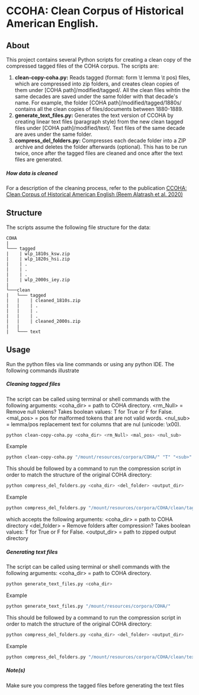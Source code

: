 # CCOHA: Clean Corpus of Historical American English.
## About

This project contains several Python scripts for creating a clean copy of the compressed tagged files of the COHA corpus. The scripts are:

1. **clean-copy-coha.py:** Reads tagged (format: form \t lemma \t pos) files, which are compressed into zip folders, and creates clean copies of them under [COHA path]/modified/tagged/. 
All the clean files wihtin the same decades are saved under the same folder with that decade's name. For example, the folder [COHA path]/modified/tagged/1880s/ contains all the clean copies of files/documents between 1880-1889.
3. **generate_text_files.py:** Generates the text version of CCOHA by creating linear text files (paragraph style) from the new clean tagged files under [COHA path]/modified/text/. Text files of the same decade are aves under the same folder.
2. **compress_del_folders.py:** Compresses each decade folder into a ZIP archive and deletes the folder afterwards (optional). This has to be run twice, once after the tagged files are cleaned and once after the text files are generated.

##### How data is cleaned
For a description of the cleaning process, refer to the publication [CCOHA: Clean Corpus of Historical American English (Reem Alatrash et al. 2020)](https://www.aclweb.org/anthology/2020.lrec-1.859)


## Structure
The scripts assume the following file structure for the data:


```
COHA
|
└─── tagged
|    | wlp_1810s_ksw.zip
|    | wlp_1820s_hsi.zip
|    | .
|    | .
|    | .
|    | wlp_2000s_iey.zip
|
└───clean
|   └─── tagged
|   |    | cleaned_1810s.zip
|   |    | .
|   |    | .
|   |    | .
|   |    | cleaned_2000s.zip
|   |
|   └─── text
```

## Usage
Run the python files via line commands or using any python IDE. The following commands illustrate

##### Cleaning tagged files
The script can be called using terminal or shell commands with the following arguments:
<coha_dir> = path to COHA directory.
<rm_Null> = Remove null tokens? Takes boolean values: T for True or  F for False.  
<mal_pos> = pos for malformed tokens that are not valid words.
<nul_sub> = lemma/pos replacement text for columns that are nul (unicode: \x00).

```bash
python clean-copy-coha.py <coha_dir> <rm_Null> <mal_pos> <nul_sub>
```

Example
```bash
python clean-copy-coha.py "/mount/resources/corpora/COHA/" "T" "<sub>" "<nul>"
```

This should be followed by a command to run the compression script in order to match the structure of the original COHA directory:
```bash
python compress_del_folders.py <coha_dir> <del_folder> <output_dir>
```
Example
```bash
python compress_del_folders.py "/mount/resources/corpora/COHA/clean/tagged/" "T" ""
```
which accepts the following arguments:
<coha_dir> = path to COHA directory
<del_folder> = Remove folders after compression? Takes boolean values: T for True or  F for False.
<output_dir> = path to zipped output directory

##### Generating text files
The script can be called using terminal or shell commands with the following arguments:
<coha_dir> = path to COHA directory.

```bash
python generate_text_files.py <coha_dir>
```

Example
```bash
python generate_text_files.py "/mount/resources/corpora/COHA/"
```

This should be followed by a command to run the compression script in order to match the structure of the original COHA directory:
```bash
python compress_del_folders.py <coha_dir> <del_folder> <output_dir>
```
Example
```bash
python compress_del_folders.py "/mount/resources/corpora/COHA/clean/text/" "T" ""
```

##### Note(s)
Make sure you compress the tagged files before generating the text files

